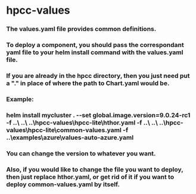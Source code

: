 # hpcc-values

### The values.yaml file provides common definitions.
### To deploy a component, you should pass the correspondant yaml file to your helm install command with the values.yaml file.

### If you are already in the hpcc directory, then you just need put a "." in place of where the path to Chart.yaml would be.
### Example:
### helm install mycluster . --set global.image.version=9.0.24-rc1 -f ..\ ..\ ..\hpcc-values\hpcc-lite\hthor.yaml -f ..\ ..\ ..\hpcc-values\hpcc-lite\common-values.yaml -f ..\examples\azure\values-auto-azure.yaml

### You can change the version to whatever you want.
### Also, if you would like to change the file you want to deploy, then just replace hthor.yaml, or get rid of it if you want to deploy common-values.yaml by itself.